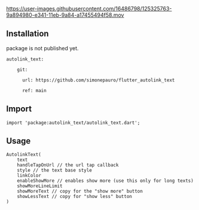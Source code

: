 

https://user-images.githubusercontent.com/16486798/125325763-9a894980-e341-11eb-9a84-a17455494f58.mov

## Installation

package is not published yet.


    autolink_text:

        git:

          url: https://github.com/simonepauro/flutter_autolink_text

          ref: main


## Import 

    import 'package:autolink_text/autolink_text.dart';


## Usage

    AutolinkText(
        text 
        handleTapOnUrl // the url tap callback
        style // the text base style
        linkColor 
        enableShowMore // enables show more (use this only for long texts)
        showMoreLineLimit
        showMoreText // copy for the "show more" button
        showLessText // copy for "show less" button
    )

